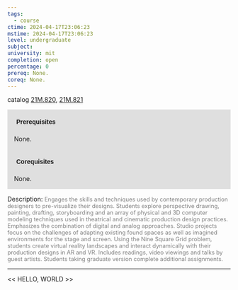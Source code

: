 ```yaml
---
tags:
  - course
ctime: 2024-04-17T23:06:23
mstime: 2024-04-17T23:06:23
level: undergraduate
subject: 
university: mit
completion: open
percentage: 0
prereq: None.
coreq: None.
---
```


catalog [21M.820](http://student.mit.edu/catalog/m21Mb.html#21M.820), [21M.821](http://student.mit.edu/catalog/m21Mb.html#21M.821)

<span style="display: block; padding: 15px; background-color: rgb(100, 100, 100, 0.2);"><font id="m_prereq2626_0" style="display: block; font-family: Arial, sans-serif; font-weight: bold; padding: 5px">Prerequisites</font><br><span id="prereq2626_0">None.</span></span>
<span style="display: block; padding: 15px; background-color: rgb(100, 100, 100, 0.2);"><font id="m_coreq2626_0" style="display: block; font-family: Arial, sans-serif; font-weight: bold; padding: 5px">Corequisites</font><br><span id="coreq2626_0">None.</span></span>

<font style="">Description:</font>
<font style="color: grey; font-size: 0.8rem;">Engages the skills and techniques used by contemporary production designers to pre-visualize their designs. Students explore perspective drawing, painting, drafting, storyboarding and an array of physical and 3D computer modeling techniques used in theatrical and cinematic production design practices. Emphasizes the combination of digital and analog approaches. Studio projects focus on the challenges of adapting existing found spaces as well as imagined environments for the stage and screen. Using the Nine Square Grid problem, students create virtual reality landscapes and interact dynamically with their production designs in AR and VR. Includes readings, video viewings and talks by guest artists. Students taking graduate version complete additional assignments.</font>



---

<< HELLO, WORLD >>
